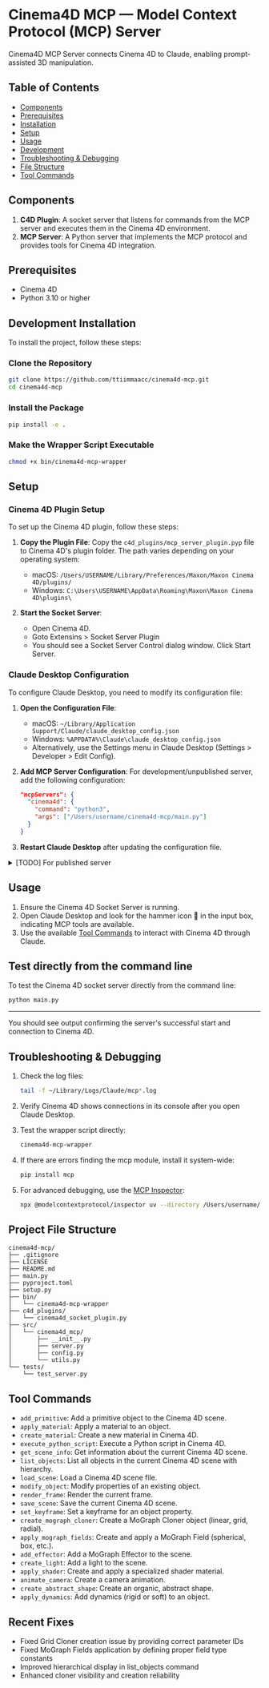 # Cinema4D MCP — Model Context Protocol (MCP) Server

Cinema4D MCP Server connects Cinema 4D to Claude, enabling prompt-assisted 3D manipulation.

## Table of Contents

- [Components](#components)
- [Prerequisites](#prerequisites)
- [Installation](#installation)
- [Setup](#setup)
- [Usage](#usage)
- [Development](#development)
- [Troubleshooting & Debugging](#troubleshooting--debugging)
- [File Structure](#file-structure)
- [Tool Commands](#tool-commands)

## Components

1. **C4D Plugin**: A socket server that listens for commands from the MCP server and executes them in the Cinema 4D environment.
2. **MCP Server**: A Python server that implements the MCP protocol and provides tools for Cinema 4D integration.

## Prerequisites

- Cinema 4D
- Python 3.10 or higher

## Development Installation

To install the project, follow these steps:

### Clone the Repository

```bash
git clone https://github.com/ttiimmaacc/cinema4d-mcp.git
cd cinema4d-mcp
```

### Install the Package

```bash
pip install -e .
```

### Make the Wrapper Script Executable

```bash
chmod +x bin/cinema4d-mcp-wrapper
```

## Setup

### Cinema 4D Plugin Setup

To set up the Cinema 4D plugin, follow these steps:

1. **Copy the Plugin File**: Copy the `c4d_plugins/mcp_server_plugin.pyp` file to Cinema 4D's plugin folder. The path varies depending on your operating system:
   - macOS: `/Users/USERNAME/Library/Preferences/Maxon/Maxon Cinema 4D/plugins/`
   - Windows: `C:\Users\USERNAME\AppData\Roaming\Maxon\Maxon Cinema 4D\plugins\`

2. **Start the Socket Server**:
   - Open Cinema 4D.
   - Goto Extensins > Socket Server Plugin
   - You should see a Socket Server Control dialog window. Click Start Server.

### Claude Desktop Configuration

To configure Claude Desktop, you need to modify its configuration file:

1. **Open the Configuration File**:
   - macOS: `~/Library/Application Support/Claude/claude_desktop_config.json`
   - Windows: `%APPDATA%\Claude\claude_desktop_config.json`
   - Alternatively, use the Settings menu in Claude Desktop (Settings > Developer > Edit Config).

2. **Add MCP Server Configuration**:
   For development/unpublished server, add the following configuration:
   ```json
   "mcpServers": {
     "cinema4d": {
       "command": "python3",
       "args": ["/Users/username/cinema4d-mcp/main.py"]
     }
   }
   ```
3. **Restart Claude Desktop** after updating the configuration file.
  <details>

  <summary>[TODO] For published server</summary>

   ```json
   {
     "mcpServers": {
       "cinema4d": {
         "command": "cinema4d-mcp-wrapper",
         "args": []
       }
     }
   }
   ```

   </details>


## Usage

1. Ensure the Cinema 4D Socket Server is running.
2. Open Claude Desktop and look for the hammer icon 🔨 in the input box, indicating MCP tools are available.
3. Use the available [Tool Commands](#tool-commands) to interact with Cinema 4D through Claude.

## Test directly from the command line

To test the Cinema 4D socket server directly from the command line:

```bash
python main.py
```
---
You should see output confirming the server's successful start and connection to Cinema 4D.

## Troubleshooting & Debugging

1. Check the log files:
   ```bash
   tail -f ~/Library/Logs/Claude/mcp*.log
   ```

2. Verify Cinema 4D shows connections in its console after you open Claude Desktop.

3. Test the wrapper script directly:
   ```bash
   cinema4d-mcp-wrapper
   ```

4. If there are errors finding the mcp module, install it system-wide:
   ```bash
   pip install mcp
   ```

5. For advanced debugging, use the [MCP Inspector](https://github.com/modelcontextprotocol/inspector):
   ```bash
   npx @modelcontextprotocol/inspector uv --directory /Users/username/cinema4d-mcp run cinema4d-mcp
   ```

## Project File Structure 

```
cinema4d-mcp/
├── .gitignore
├── LICENSE
├── README.md
├── main.py
├── pyproject.toml
├── setup.py
├── bin/
│   └── cinema4d-mcp-wrapper
├── c4d_plugins/
│   └── cinema4d_socket_plugin.py
├── src/
│   └── cinema4d_mcp/
│       ├── __init__.py
│       ├── server.py
│       ├── config.py
│       └── utils.py
└── tests/
    └── test_server.py
```

## Tool Commands

- `add_primitive`: Add a primitive object to the Cinema 4D scene.
- `apply_material`: Apply a material to an object.
- `create_material`: Create a new material in Cinema 4D.
- `execute_python_script`: Execute a Python script in Cinema 4D.
- `get_scene_info`: Get information about the current Cinema 4D scene.
- `list_objects`: List all objects in the current Cinema 4D scene with hierarchy.
- `load_scene`: Load a Cinema 4D scene file.
- `modify_object`: Modify properties of an existing object.
- `render_frame`: Render the current frame.
- `save_scene`: Save the current Cinema 4D scene.
- `set_keyframe`: Set a keyframe for an object property.
- `create_mograph_cloner`: Create a MoGraph Cloner object (linear, grid, radial).
- `apply_mograph_fields`: Create and apply a MoGraph Field (spherical, box, etc.).
- `add_effector`: Add a MoGraph Effector to the scene.
- `create_light`: Add a light to the scene.
- `apply_shader`: Create and apply a specialized shader material.
- `animate_camera`: Create a camera animation.
- `create_abstract_shape`: Create an organic, abstract shape.
- `apply_dynamics`: Add dynamics (rigid or soft) to an object.

## Recent Fixes

- Fixed Grid Cloner creation issue by providing correct parameter IDs
- Fixed MoGraph Fields application by defining proper field type constants
- Improved hierarchical display in list_objects command
- Enhanced cloner visibility and creation reliability
